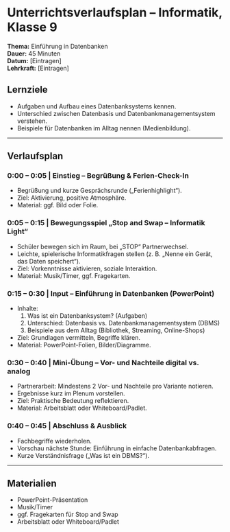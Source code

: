 # Unterrichtsverlaufsplan – Informatik, Klasse 9
**Thema:** Einführung in Datenbanken  
**Dauer:** 45 Minuten  
**Datum:** [Eintragen]  
**Lehrkraft:** [Eintragen]  

## Lernziele
- Aufgaben und Aufbau eines Datenbanksystems kennen.
- Unterschied zwischen Datenbasis und Datenbankmanagementsystem verstehen.
- Beispiele für Datenbanken im Alltag nennen (Medienbildung).

---

## Verlaufsplan

### 0:00 – 0:05 | Einstieg – Begrüßung & Ferien-Check-In
- Begrüßung und kurze Gesprächsrunde („Ferienhighlight“).
- Ziel: Aktivierung, positive Atmosphäre.
- Material: ggf. Bild oder Folie.

### 0:05 – 0:15 | Bewegungsspiel „Stop and Swap – Informatik Light“
- Schüler bewegen sich im Raum, bei „STOP“ Partnerwechsel.
- Leichte, spielerische Informatikfragen stellen (z. B. „Nenne ein Gerät, das Daten speichert“).
- Ziel: Vorkenntnisse aktivieren, soziale Interaktion.
- Material: Musik/Timer, ggf. Fragekarten.

### 0:15 – 0:30 | Input – Einführung in Datenbanken (PowerPoint)
- Inhalte:
  1. Was ist ein Datenbanksystem? (Aufgaben)
  2. Unterschied: Datenbasis vs. Datenbankmanagementsystem (DBMS)
  3. Beispiele aus dem Alltag (Bibliothek, Streaming, Online-Shops)
- Ziel: Grundlagen vermitteln, Begriffe klären.
- Material: PowerPoint-Folien, Bilder/Diagramme.

### 0:30 – 0:40 | Mini-Übung – Vor- und Nachteile digital vs. analog
- Partnerarbeit: Mindestens 2 Vor- und Nachteile pro Variante notieren.
- Ergebnisse kurz im Plenum vorstellen.
- Ziel: Praktische Bedeutung reflektieren.
- Material: Arbeitsblatt oder Whiteboard/Padlet.

### 0:40 – 0:45 | Abschluss & Ausblick
- Fachbegriffe wiederholen.
- Vorschau nächste Stunde: Einführung in einfache Datenbankabfragen.
- Kurze Verständnisfrage („Was ist ein DBMS?“).

---

## Materialien
- PowerPoint-Präsentation
- Musik/Timer
- ggf. Fragekarten für Stop and Swap
- Arbeitsblatt oder Whiteboard/Padlet
